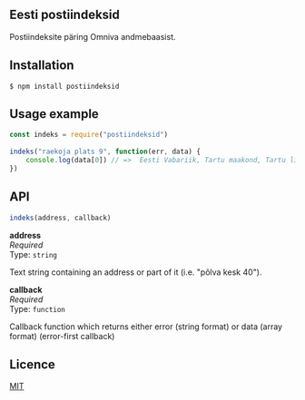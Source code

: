 **Eesti postiindeksid**
----------------
Postiindeksite päring Omniva andmebaasist.

**Installation**
----------------

    $ npm install postiindeksid

**Usage example**
---------
```javascript
const indeks = require("postiindeksid")
    
indeks("raekoja plats 9", function(err, data) {
    console.log(data[0]) // =>  Eesti Vabariik, Tartu maakond, Tartu linn, Tartu linn, Raekoja plats 9, 51004
})
```    


**API**
---
```javascript
indeks(address, callback)
``` 
**address**  
*Required*  
Type: `string`  

Text string containing an address or part of it (i.e. "põlva kesk 40").


**callback**  
*Required*  
Type: `function`  

Callback function which returns either error (string format) or data (array format) (error-first callback)


**Licence**
-------
[MIT](http://vjpr.mit-license.org)